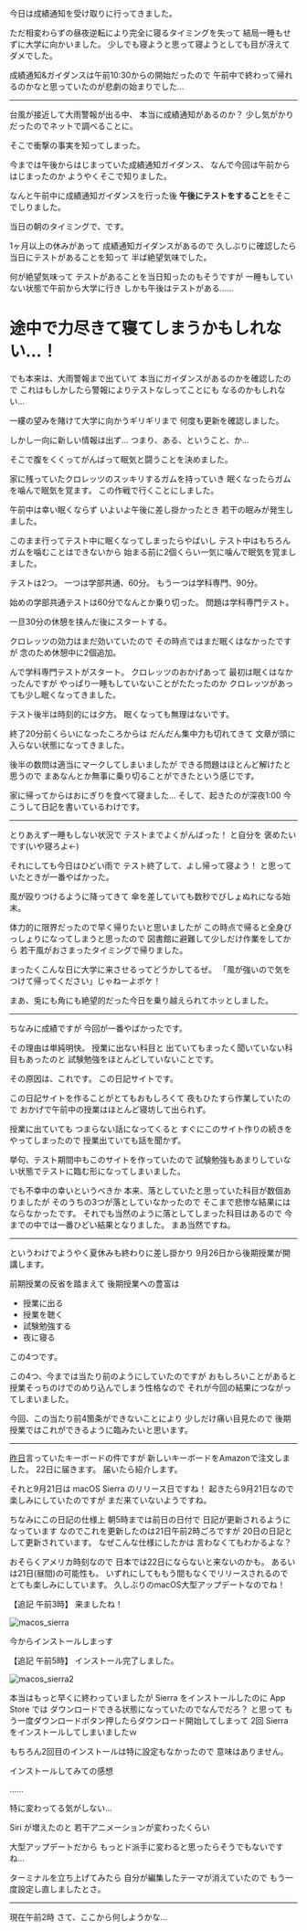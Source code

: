 今日は成績通知を受け取りに行ってきました。

ただ相変わらずの昼夜逆転により完全に寝るタイミングを失って
結局一睡もせずに大学に向かいました。
少しでも寝ようと思って寝ようとしても目が冴えてダメでした。

成績通知&ガイダンスは午前10:30からの開始だったので
午前中で終わって帰れるのかなと思っていたのが悲劇の始まりでした…

***

台風が接近して大雨警報が出る中、
本当に成績通知があるのか？
少し気がかりだったのでネットで調べることに。

そこで衝撃の事実を知ってしまった。

今までは午後からはじまっていた成績通知ガイダンス、
なんで今回は午前からはじまったのか
ようやくそこで知りました。

なんと午前中に成績通知ガイダンスを行った後
**午後にテストをすること**をそこでしりました。

当日の朝のタイミングで、です。

1ヶ月以上の休みがあって
成績通知ガイダンスがあるので
久しぶりに確認したら当日にテストがあることを知って
半ば絶望気味でした。

何が絶望気味って
テストがあることを当日知ったのもそうですが
一睡もしていない状態で午前から大学に行き
しかも午後はテストがある……

# 途中で力尽きて寝てしまうかもしれない…！

でも本来は、大雨警報まで出ていて
本当にガイダンスがあるのかを確認したので
これはもしかしたら警報によりテストなしってことにも
なるのかもしれない…

一縷の望みを賭けて大学に向かうギリギリまで
何度も更新を確認しました。

しかし一向に新しい情報は出ず…
つまり、ある、ということ、か…

そこで腹をくくってがんばって眠気と闘うことを決めました。

家に残っていたクロレッツのスッキリするガムを持っていき
眠くなったらガムを噛んで眠気を覚ます。
この作戦で行くことにしました。

午前中は幸い眠くならず
いよいよ午後に差し掛かったとき
若干の眠みが発生しました。

このまま行ってテスト中に眠くなってしまったらやばいし
テスト中はもちろんガムを噛むことはできないから
始まる前に2個くらい一気に噛んで眠気を覚ましました。

テストは2つ。
一つは学部共通、60分。
もう一つは学科専門、90分。

始めの学部共通テストは60分でなんとか乗り切った。
問題は学科専門テスト。

一旦30分の休憩を挟んだ後にスタートする。

クロレッツの効力はまだ効いていたので
その時点ではまだ眠くはなかったですが
念のため休憩中に2個追加。

んで学科専門テストがスタート。
クロレッツのおかげあって
最初は眠くはなかったんですが
やっぱり一睡もしていないことがたたったのか
クロレッツがあっても少し眠くなってきました。

テスト後半は時刻的には夕方。
眠くなっても無理はないです。

終了20分前くらいになったころからは
だんだん集中力も切れてきて
文章が頭に入らない状態になってきました。

後半の数問は適当にマークしてしまいましたが
できる問題はほとんど解けたと思うので
まあなんとか無事に乗り切ることができたという感じです。

家に帰ってからはおにぎりを食べて寝ました…
そして、起きたのが深夜1:00
今こうして日記を書いているわけです。

***

とりあえず一睡もしない状況で
テストまでよくがんばった！ と自分を
褒めたいです(いや寝ろよ←)

それにしても今日はひどい雨で
テスト終了して、よし帰って寝よう！
と思っていたときが一番やばかった。

風が殴りつけるように降ってきて
傘を差していても数秒でびしょぬれになる始末。

体力的に限界だったので早く帰りたいと思いましたが
この時点で帰ると全身びっしょりになってしまうと思ったので
図書館に避難して少しだけ作業をしてから
若干風がおさまったタイミングで帰りました。

まったくこんな日に大学に来させるってどうかしてるぜ。
「風が強いので気をつけて帰ってください」じゃねーよボケ！

まあ、兎にも角にも絶望的だった今日を乗り越えられてホッとしました。

***

ちなみに成績ですが
今回が一番やばかったです。

その理由は単純明快。
授業に出ない科目と
出ていてもまったく聞いていない科目もあったのと
試験勉強をほとんどしていないことです。

その原因は、これです。
この日記サイトです。

この日記サイトを作ることがとてもおもしろくて
夜もひたすら作業していたので
おかげで午前中の授業はほとんど寝坊して出られず。

授業に出ていても
つまらない話になってくると
すぐにこのサイト作りの続きをやってしまったので
授業出ていても話を聞かず。

挙句、テスト期間中もこのサイトを作っていたので
試験勉強もあまりしていない状態でテストに臨む形になってしまいました。

でも不幸中の幸いというべきか
本来、落としていたと思っていた科目が数個ありましたが
そのうちの3つが落としていなかったので
そこまで悲惨な結果にはならなかったです。
それでも当然のように落としてしまった科目はあるので
今までの中では一番ひどい結果となりました。
まあ当然ですね。

***

というわけでようやく夏休みも終わりに差し掛かり
9月26日から後期授業が開講します。

前期授業の反省を踏まえて
後期授業への豊富は

* 授業に出る
* 授業を聴く
* 試験勉強する
* 夜に寝る

この4つです。

この4つ、今までは当たり前のようにしていたのですが
おもしろいことがあると授業そっちのけでのめり込んでしまう性格なので
それが今回の結果につながってしまいました。

今回、この当たり前4箇条ができないことにより
少しだけ痛い目見たので
後期授業ではこれができるように臨みたいと思います。

***

[昨日](https://diary.noraworld.jp/2016/09/19)言っていたキーボードの件ですが
新しいキーボードをAmazonで注文しました。
22日に届きます。
届いたら紹介します。

それと9月21日は macOS Sierra のリリース日ですね！
起きたら9月21日なので楽しみにしていたのですが
まだ来ていないようですね。

ちなみにこの日記の仕様上
朝5時までは前日の日付で
日記が更新されるようになっています
なのでこれを更新したのは21日午前2時ごろですが
20日の日記として更新されています。
なぜこんな仕様にしたかは
言わなくてもわかるよな？

おそらくアメリカ時刻なので
日本では22日にならないと来ないのかも。
あるいは21日(昼間)の可能性も。
いずれにしてももう間もなくでリリースされるので
とても楽しみにしています。
久しぶりのmacOS大型アップデートなのでね！

【追記 午前3時】
来ましたね！

![macos_sierra](https://noraworld.github.io/box-bulbasaur/2016/09/macos_sierra.png)

今からインストールしまっす

【追記 午前5時】
インストール完了しました。

![macos_sierra2](https://noraworld.github.io/box-bulbasaur/2016/09/macos_sierra2.png)

本当はもっと早くに終わっていましたが
Sierra をインストールしたのに App Store では
ダウンロードできる状態になっていたのでなんでだろ？ と思って
もう一度ダウンロードボタン押したらダウンロード開始してしまって
2回 Sierra をインストールしてしまいましたｗ

もちろん2回目のインストールは特に設定もなかったので
意味はありません。

インストールしてみての感想

……

特に変わってる気がしない…

Siri が増えたのと
若干アニメーションが変わったくらい

大型アップデートだから
もっとド派手に変わると思ったらそうでもないですね…

ターミナルを立ち上げてみたら
自分が編集したテーマが消えていたので
もう一度設定し直しましたとさ。

***

現在午前2時
さて、ここから何しようかな…
